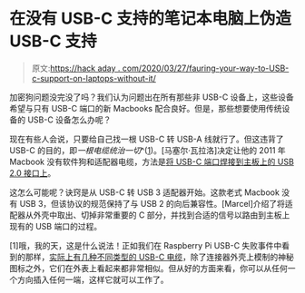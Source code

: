 # 在没有 USB-C 支持的笔记本电脑上伪造 USB-C 支持

> 原文:[https://hack aday . com/2020/03/27/fauring-your-way-to-USB-c-support-on-laptops-without-it/](https://hackaday.com/2020/03/27/faking-your-way-to-usb-c-support-on-laptops-without-it/)

加密狗问题没完没了吗？我们认为问题出在所有那些非 USB-C 设备上，这些设备希望与只有 USB-C 端口的新 Macbooks 配合良好。但是，那些想要使用传统设备的 USB-C 设备怎么办呢？

现在有些人会说，只要给自己找一根 USB-C 转 USB-A 线就行了。但这违背了 USB-C 的目的，即*一根电缆统治一切*^([1](#footnote_1))。[马塞尔·瓦拉洛]决定让他的 2011 年 Macbook 没有软件狗和适配器电缆，方法是[将 USB-C 端口焊接到主板上的 USB 2.0 接口上](https://www.marcelvarallo.com/adding-usb-c-to-a-late-model-2011-macbook-pro-sorta/)。

这怎么可能呢？诀窍是从 USB-C 转 USB 3 适配器开始。这款老式 Macbook 没有 USB 3，但该协议的规范保持了与 USB 2 的向后兼容性。[Marcel]介绍了将适配器从外壳中取出、切掉非常重要的 C 部分，并找到合适的信号以路由到主板上现有的 USB 端口的过程。

[1]哦，我的天，这是什么说法！正如我们在 Raspberry Pi USB-C 失败事件中看到的那样，[实际上有几种不同类型的 USB-C 电缆](https://hackaday.com/2019/07/16/exploring-the-raspberry-pi-4-usb-c-issue-in-depth/)，除了连接器外壳上模制的神秘图标之外，它们在外表上看起来都非常相似。但从好的方面来看，你可以从任何一个方向插入任何一端，这样它就可以工作了。